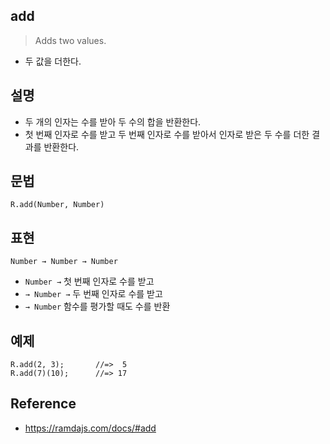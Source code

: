 ## add
> Adds two values.
- 두 값을 더한다.

## 설명
- 두 개의 인자는 수를 받아 두 수의 합을 반환한다.
- 첫 번째 인자로 수를 받고 두 번째 인자로 수를 받아서 인자로 받은 두 수를 더한 결과를 반환한다.

## 문법
```
R.add(Number, Number)
```

## 표현
```
Number → Number → Number
```
- `Number →` 첫 번째 인자로 수를 받고
- `→ Number →` 두 번째 인자로 수를 받고
- `→ Number` 함수를 평가할 때도 수를 반환

## 예제
```
R.add(2, 3);       //=>  5
R.add(7)(10);      //=> 17
```

## Reference
- https://ramdajs.com/docs/#add
